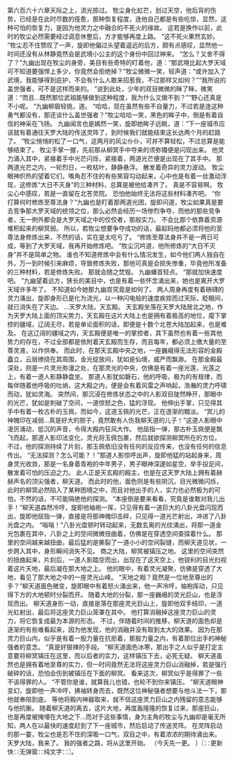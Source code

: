 第六百六十六章天际之上，流光掠过。
牧尘身化虹芒，划过天空，他后背的伤势，已经是在此时尽数的痊愈，那种恢复程度，连他自己都是有些吃惊，显然，这种可怕的恢复力，是因为他灵力之中融合的不死火的缘故。
这若是换作以前，此时的牧尘必然需要经过调息休整后，方才能够再度上路。
“这不死火果然玄妙。
”牧尘忍不住赞叹了一声，旋即他偏过头望着遥远的后方，颇有点感叹，显然他一时间还没有从林静竟然会是武境小公主的这个身份中回过神来。
“怎么？又舍不得了？”九幽出现在牧尘的身旁，美目有些奇特的盯着他，道：“那武境比起大罗天域可不知道要强悍上多少，你竟然会拒绝掉？”牧尘微微一笑，轻声道：“或许加入了武境，我能够得到庇护，不会有什么人敢来招惹我，不过那样又如何？”“我所说的盖世强者，可不是这样而来的。
”说到此处，少年的双目微微的眯了眯，微笑道：“而且...既然那位武祖能够做到这种程度，我为什么又做不到？”“野心还真是不小呢。
”九幽柳眉轻挑，道。
“哈哈，现在虽然有些不自量力，不过若是连这种勇气都没有，那还谈什么盖世强者？”牧尘哈哈一笑，黑色的眸子中，倒是有着自信的神采在飞扬。
九幽闻言也是嫣然一笑，旋即她眸子远眺，道：“下一座城市应该就有着通往天罗大陆的传送灵阵了，到时候我们就能结束这长达两个月的赶路了。
”牧尘悄悄的松了一口气，这两月的风尘仆仆，可并不算轻松，不过总算是能够结束了。
牧尘手掌一握，先前那从柳冥手中夺来的须弥镯便是闪现出来。
他灵力涌入其中，紧接着手中光芒闪烁，紧接着，两道光芒便是出现在了其手中。
那两道光芒之内，一轮烈日，一枚枯叶，静静悬浮。
散发着奇异的灵力波动。
牧尘眼神炽热的望着它们，嘴角忍不住的有些笑容勾动起来，心中也是有着一丝激动浮现，这修炼“大日不灭身”的三种材料，总算是被他给凑齐了。
真是不容易啊。
牧尘心中感叹，若是一直留在北苍灵院。
恐怕他始终无法将这些材料凑齐吧。
“你打算何时修炼至尊法身？”九幽也是盯着那两道光团，旋即问道，牧尘如果真是要去竞争那大罗天域的统领之位，那么必然会经历一场惨烈争夺，而他的那些竞争者，无一例外都会是大罗天域之中的佼佼者，那般实力。
不会比那个依靠着资源堆积起来的柳冥弱。
所以，若牧尘想要争夺成功的话，最起码他都必须将他的至尊法身修炼出来，不然的话，实在是太吃亏了。
“修炼至尊法身并不是一两日可成，等到了大罗天域，我再开始修炼吧。
”牧尘沉吟道，他所修炼的“大日不灭身”并不是简单之物。
谁也不知道修炼中会有什么情况发生，如今他们两人独自在外，万一到时候引来麻烦，导致修炼失败，那他可真是会损失惨重，毕竟他所准备的三种材料，若是修炼失败。
那就会随之焚毁。
九幽螓首轻点。
“那就加快速度吧。
”九幽望着远方，狭长的美目中，也是有着一些怀念涌出来，她也是离开大罗天域许多年了。
不知道如今她那九幽宫究竟是如何了。
两人周身再度有着磅礴的灵力涌出，旋即身形已是化为流光，以一种闪电般的速度疾掠而过天际，眨眼间，就已消失在了天边。
...天罗大陆，天玄殿。
天玄殿坐落在天罗大陆居北之地，作为天罗大陆上面的顶尖势力，天玄殿在这片大陆上也是拥有着极高的地位，麾下掌控的疆域，辽阔无尽，若是单论面积的话，即便是十数个北苍大陆加起来，也是难及。
在这辽阔的疆域之内，天玄殿便是唯一的掌控者，其下虽然也有着一些其他势力的存在，不过全部都是依附着天玄殿而生存，而且每年，都必须上缴大量的至尊灵液，以作供奉。
而此时，在那天玄殿中央之地，一座巍峨得无法形容的金殿矗立，云层缭绕在其周围，金光绽放间，犹如是仙境，威严而飘渺。
在那金殿最深处，则是一片灵光弥漫之处，在那灵光的中央，仿佛是有着一座光莲，光莲之上，有着一道人影静静盘坐。
那道人影犹如磐石，他的呼吸，极为的有规律，而每伴随着他呼吸的吐纳，这大殿之内，便是会有着风雷之声响起，浩瀚的灵力呼啸而动，犹如灵海。
突然间，那沉浸在修炼状态之中的人影双目陡然睁开，那眼中的光芒，犹如是刺破了空间，一道惊怒之色，猛的浮现。
他伸出手掌，只见得其手中有着一枚古朴的玉佩，而如今，这道玉佩的光芒，正在逐渐的黯淡。
“冥儿的神魄印在减弱...真是好大的胆子，竟然敢有人伤我柳天道的儿子！”这道人影眼中凌厉涌动，低沉的声音，令得大殿内狂风大作。
他屈指一弹，那古朴玉佩便是飘飞而起，那道人影印法变化，灵光将玉佩包裹，然后就欲探测柳冥所在的方位。
不过，他的探测持续了片刻，那玉佩依旧没有任何的反应传来，也没有任何的信息传出。
“无法探测？怎么可能？！”那道人影惊呼出声，旋即他猛的站起身来，周身灵光收敛，那是一名身着青袍的中年男子，男子眼神深邃如星空，举手投足间，散发着可怕的压迫之力。
此人正是天玄殿的殿主，也是在这天罗大陆上拥有着赫赫声名的顶尖强者，柳天道。
而此时的他，面色则是有些阴沉，目光微微闪烁，此时的柳冥必然陷入了某种困境之中，而且对他出手的人，实力也必然极为的可怕，不然的话，不可能隔绝他的探测。
“本座倒是要来看看，究竟是谁敢对我儿出手！”柳天道森然冷哼，旋即他袖袍一挥，只见得有着一道巨大的八卦光盘闪现而出，旋即他屈指一弹，直接是将那神魄印击碎，只见得一道光芒射出，冲进了八卦光盘之内。
“嗡嗡！”八卦光盘顿时转动起来，无数玄奥的光纹涌出，将那一道金光包裹在其中，八卦之上的空间微微扭曲着，仿佛是在穿透空间查探着什么。
那里的空间越来越扭曲，最后猛的是撕裂了一道小小的空间裂缝，而柳天道见状，一步跨入其中，身形瞬间消失不见。
商之大陆，柳冥被镇压之地。
这里的空间突然的扭曲起来，片刻后，一道人影踏空而出，出现在了这天空上，他锐利的目光扫视着这片天地，最后凝在那大地之上。
他的眼中，有着灵光凝聚，仿佛是穿透了大地，看见了那大地之中的一座灵光山峰。
“天地之相？竟然是一位地至尊出的手？”柳天道面色微变，旋即眼中有着怒火涌出来，他一声冷哼，袖袍挥动，只见得下方的大地顿时分裂而开。
随着大地的分裂，那一座巍峨的灵光巨山，也是浮现而出。
柳天道身形一动，直接是落在那座灵光巨山上，旋即他双手结印，一道光虹射出，最后将这座灵力巨山笼罩在其中。
他打算消融掉这座灵力巨山的灵力，将它恢复成最为本源的形态。
不过，伴随着时间的推移，柳天道的面色却是逐渐的有些难看起来，因为他发现，他的消融并没有取到太大的效果。
因为在那灵力巨山内，似乎是有着一股力量在抗拒着，那股力量之内，有着那位出手的神秘强者的意念。
“真是好狠辣的手段。
”柳天道面色冰寒，那出手之人似乎是打定主意要将柳冥镇压在这里，而以后者的实力，这样镇压下去，必死无疑。
柳天道虽然也是拥有着地至尊的实力，但一时间竟然无法将这座灵力巨山消融掉，若是强行破碎的话，恐怕会伤到被镇压在下面的柳冥。
看来这次，柳冥似乎是得罪了一些不该得罪的人。
“不管你是谁，就算我儿也错，也轮不到你来镇压。
”柳天道眼神变幻，旋即他一声冷哼，拂袖转身而去，既然这位神秘强者想要与他斗法一下，那他就奉陪到底。
等他将殿内神器取来，就不信这座灵力巨山之内残留的意志能够与他抗衡。
随着柳天道的离去，这片大地，再度轰隆隆的恢复过来，那座巨山，也是再度被掩埋在大地之下...而对于这些事情，身为主角的牧尘与九幽却是毫无所知，两人在以最快的速度赶到了下一座城市，然后启动了传送灵阵。
在灵阵启动的那一霎，牧尘也是忍不住的深吸一口气，双目之中，有着浓浓的期待涌出来。
天罗大陆，我来了。
我的强者之路，将从这里开始。
（今天先一更。
）〖∷更新快∷无弹窗∷纯文字∷〗。
